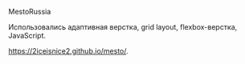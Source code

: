 MestoRussia


Использовались адаптивная верстка, grid layout, flexbox-верстка, JavaScript.

https://2iceisnice2.github.io/mesto/.

